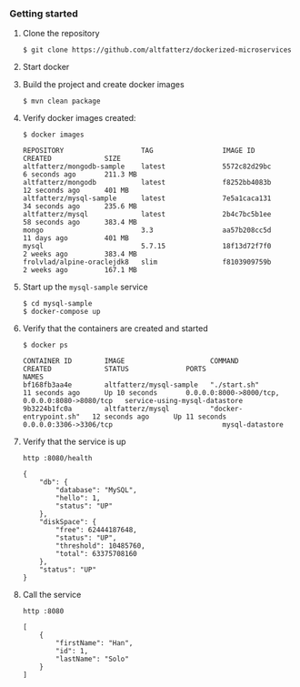 ### Getting started

1. Clone the repository

   ```
   $ git clone https://github.com/altfatterz/dockerized-microservices
   ```

2. Start docker

3. Build the project and create docker images

   ```
   $ mvn clean package
   ```

4. Verify docker images created:

   ```
   $ docker images

   REPOSITORY                   TAG                 IMAGE ID            CREATED             SIZE
   altfatterz/mongodb-sample    latest              5572c82d29bc        6 seconds ago       211.3 MB
   altfatterz/mongodb           latest              f8252bb4083b        12 seconds ago      401 MB
   altfatterz/mysql-sample      latest              7e5a1caca131        34 seconds ago      235.6 MB
   altfatterz/mysql             latest              2b4c7bc5b1ee        58 seconds ago      383.4 MB
   mongo                        3.3                 aa57b208cc5d        11 days ago         401 MB
   mysql                        5.7.15              18f13d72f7f0        2 weeks ago         383.4 MB
   frolvlad/alpine-oraclejdk8   slim                f8103909759b        2 weeks ago         167.1 MB
   ```

5. Start up the `mysql-sample` service

   ```
   $ cd mysql-sample
   $ docker-compose up
   ```

6. Verify that the containers are created and started

   ```
   $ docker ps

   CONTAINER ID        IMAGE                     COMMAND                  CREATED             STATUS              PORTS                                            NAMES
   bf168fb3aa4e        altfatterz/mysql-sample   "./start.sh"             11 seconds ago      Up 10 seconds       0.0.0.0:8000->8000/tcp, 0.0.0.0:8080->8080/tcp   service-using-mysql-datastore
   9b3224b1fc0a        altfatterz/mysql          "docker-entrypoint.sh"   12 seconds ago      Up 11 seconds       0.0.0.0:3306->3306/tcp                           mysql-datastore
   ```

7. Verify that the service is up

   ```
   http :8080/health
   
   {
       "db": {
           "database": "MySQL",
           "hello": 1,
           "status": "UP"
       },
       "diskSpace": {
           "free": 62444187648,
           "status": "UP",
           "threshold": 10485760,
           "total": 63375708160
       },
       "status": "UP"
   }
   ```

8. Call the service

   ```
   http :8080
   
   [
       {   
           "firstName": "Han",
           "id": 1,
           "lastName": "Solo"
       }
   ]
   ```
